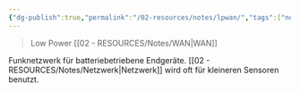 ```yaml
---
{"dg-publish":true,"permalink":"/02-resources/notes/lpwan/","tags":["netzwerk"],"noteIcon":"","updated":"2025-09-05T10:12:30.000+02:00"}
---
```


> Low Power [[02 - RESOURCES/Notes/WAN\|WAN]]

Funknetzwerk für batteriebetriebene Endgeräte. [[02 - RESOURCES/Notes/Netzwerk\|Netzwerk]] wird oft für kleineren Sensoren benutzt.